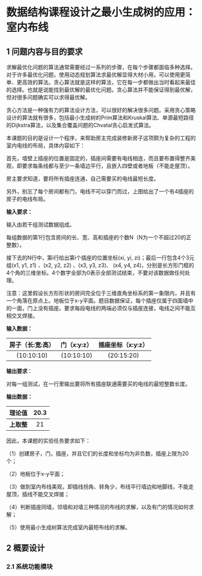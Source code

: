 # 数据结构课程设计之最小生成树的应用：室内布线

## 1 问题内容与目的要求

求解最优化问题的算法通常需要经过一系列的步骤，在每个步骤都面临多种选择。对于许多最优化问题，使用动态规划算法求最优解显得大材小用，可以使用更简单、更高效的算法。贪心算法就是这样的算法，它在每一步都做出当时看起来最佳的选择。也就是说能找到最优解的最优化问题。贪心算法并不能保证得到最优解，但对很多问题确实可以求得最优解。

贪心方法是一种强有力的算法设计方法，可以很好的解决很多问题。采用贪心策略设计的算法就有很多，包括最小生成树的Prim算法和Kruskal算法、单源最短路径的Dijkstra算法，以及集合覆盖问题的Chvatal贪心启发式算法。

本课题的目的是设计一个程序，来帮助房主完成装修新房子这项颇为复杂的工程的室内电线的布局，具体内容如下：

首先，墙壁上插座的位置是固定的，插座间需要有电线相连，而且要布置得整齐美观，即要求每条线都与至少一条墙边平行，且嵌入四壁或者地板（不能走屋顶）。

房主要求知道，要将所有插座连通，自己需要买的电线最短长度。

另外，别忘了每个房间都有门，电线不可以穿门而过，上图给出了一个有4插座的房子的电线布局。

**输入要求：**

输入由若干组测试数据组成。

每组数据的第1行包含房间的长、宽、高和插座的个数N（N为一个不超过20的正整数）。

接下去的N行中，第i行给出第i个插座的位置坐标(xi, yi, zi)；最后一行包含4个3元组(x1, y1, z1) 、(x2, y2, z2) 、(x3, y3, z3)、 (x4, y4, z4)，分别是长方形门框的4个角的三维坐标。4个数字全部为0表示全部测试结束，不要对该数据做任何处理。

注意：这里假设长方形形状的房间完全位于三维直角坐标系的第一象限内，并且有一个角落在原点上。地板位于x-y平面。题目数据保证，每个插座仅属于四面墙中的一面，门上没有插座。要求每段电线的两端必须仅与插座连接，电线之间不能互相交叉焊接。

**输入数据：**

| **房子（长:宽:高）** | **门（x:y:z）** | **插座坐标（x:y:z）** |
| :-: | :-: | :-: |
| (10:10:10) | (10:10:10) | (20:15:20) |

**输出要求**：

对每一组测试，在一行里输出要将所有插座联通需要买的电线的最短整数长度。

**输出数据：**

| **理论值** | 20.3 |
| :-: | :-: |
| **上取整** |  21  |

因此，本课题的实验任务要求如下：

（1）创建房子，门，插座，并且它们的长度和坐标均为非负数，插座上限为20个；

（2）地板位于x-y平面；

（3）做到室内布线美观，即插线拐角、转角少，布线平行墙边和地脚线，不能走屋顶，插线不能交叉焊接；

（4）判断插座同墙，邻墙和对墙三种情况的布线的求解，以及有门的情况如何求解；

（5）使用最小生成树算法完成室内最短布线的求解。

## 2 **概要设计**

### 2.1 **系统功能模块**